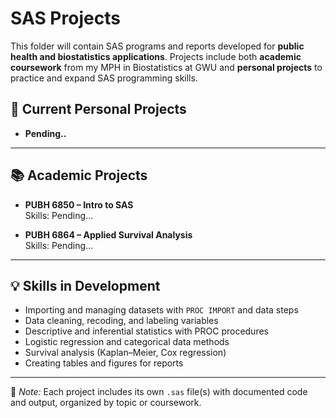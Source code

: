 # SAS Projects  
This folder will contain SAS programs and reports developed for **public health and biostatistics applications**. Projects include both **academic coursework** from my MPH in Biostatistics at GWU and **personal projects** to practice and expand SAS programming skills.  

## 📂 Current Personal Projects  
- **Pending..**   

---

## 📚 Academic Projects  
- **PUBH 6850 – Intro to SAS**  
  Skills: Pending...   

- **PUBH 6864 – Applied Survival Analysis**  
  Skills: Pending... 

---

## 💡 Skills in Development 
- Importing and managing datasets with `PROC IMPORT` and data steps  
- Data cleaning, recoding, and labeling variables  
- Descriptive and inferential statistics with PROC procedures  
- Logistic regression and categorical data methods  
- Survival analysis (Kaplan–Meier, Cox regression)  
- Creating tables and figures for reports  

---

📌 *Note:* Each project includes its own `.sas` file(s) with documented code and output, organized by topic or coursework. 
